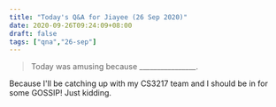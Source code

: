 ```yaml
---
title: "Today's Q&A for Jiayee (26 Sep 2020)"
date: 2020-09-26T09:24:09+08:00
draft: false
tags: ["qna","26-sep"]
---
```

> Today was amusing because ________________.

Because I'll be catching up with my CS3217 team and I should be in for some GOSSIP! Just kidding.
